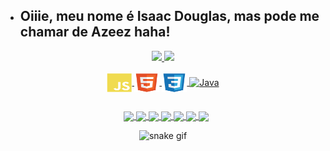 - ## Oiiie, meu nome é Isaac Douglas, mas pode me chamar de Azeez haha!
<div align="center">
  <a href="https://github.com/eiazeez">
  <img height="150em" src="https://github-readme-stats.vercel.app/api?username=eiazeez&show_icons=true&theme=radical&include_all_commits=true&count_private=true"/>
  <img height="150em" src="https://github-readme-stats.vercel.app/api/top-langs/?username=eiazeez&layout=compact&langs_count=7&theme=radical"/>
</div>

<div align="center" style="display: inline_block;"><br>
  <img align="center" alt="Js"       height="30" width="40" src="https://raw.githubusercontent.com/devicons/devicon/master/icons/javascript/javascript-plain.svg">
  <img align="center" alt="HTML"     height="30" width="40" src="https://raw.githubusercontent.com/devicons/devicon/master/icons/html5/html5-original.svg">
  <img align="center" alt="CSS"      height="30" width="40" src="https://raw.githubusercontent.com/devicons/devicon/master/icons/css3/css3-original.svg">
  <img align="center" alt="Java"     height="30" width="40" src="https://cdn.jsdelivr.net/gh/devicons/devicon/icons/java/java-plain.svg">
</div>

##

<div align="center">
  <a href="https://instagram.com/eiazeez" style="padding-left: 10px;">
    <img align="center" src="https://img.shields.io/badge/-Instagram-%23E4405F?style=for-the-badge&logo=instagram&logoColor=white">
  </a>
 	<a href="https://www.twitch.tv/azeeztv">
    <img align="center" src="https://img.shields.io/badge/Twitch-9146FF?style=for-the-badge&logo=twitch&logoColor=white">
  </a>
  <a href="https://discord.gg/tCwsutyX">
    <img align="center" src="https://img.shields.io/badge/Discord-7289DA?style=for-the-badge&logo=discord&logoColor=white">
  </a> 
  <a href="mailto:isaac.douglas08@gmail.com">
    <img align="center" src="https://img.shields.io/badge/-Gmail-%23333?style=for-the-badge&logo=gmail&logoColor=white">
  </a>
  <a href="https://www.linkedin.com/in/isaacdouglas">
    <img align="center" src="https://img.shields.io/badge/-LinkedIn-%230077B5?style=for-the-badge&logo=linkedin&logoColor=white">
  </a>
  <a href="https://pt.stackoverflow.com/users/262574/isaac-douglas">
    <img align="center" src="https://img.shields.io/badge/Stack_Overflow-FE7A16?style=for-the-badge&logo=stack-overflow&logoColor=white">
  </a>
  <a href="https://open.spotify.com/user/7cv27iu30ykxupb4nui2gl7d3?si=53900e9013684360">
    <img align="center" src="https://img.shields.io/badge/Spotify-1ED760?&style=for-the-badge&logo=spotify&logoColor=white">
  </a>


![snake gif](https://github.com/eiazeez/eiazeez/blob/output/github-contribution-grid-snake.svg)
 
</div>


